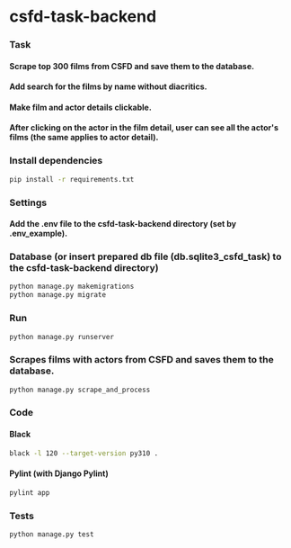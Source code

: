 # csfd-task-backend

### Task
#### Scrape top 300 films from CSFD and save them to the database. 
#### Add search for the films by name without diacritics.
#### Make film and actor details clickable. 
#### After clicking on the actor in the film detail, user can see all the actor's films (the same applies to actor detail).


### Install dependencies
```sh
pip install -r requirements.txt
```

### Settings
#### Add the .env file to the csfd-task-backend directory  (set by .env_example).
### Database (or insert prepared db file (db.sqlite3_csfd_task) to the csfd-task-backend directory)
```sh
python manage.py makemigrations
python manage.py migrate
```

### Run
```sh
python manage.py runserver
```

### Scrapes films with actors from CSFD and saves them to the database.
```sh
python manage.py scrape_and_process
```

### Code
#### Black
```sh
black -l 120 --target-version py310 .
```
#### Pylint (with Django Pylint)
```sh
pylint app
```

### Tests
```sh
python manage.py test
```